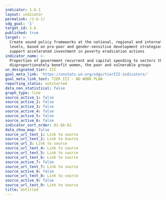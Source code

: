 ```yaml
---
indicator: 1.b.1
layout: indicator
permalink: /1-b-1/
sdg_goal: '1'
target_id: 1.b
published: true
target: >-
  Create sound policy frameworks at the national, regional and international
  levels, based on pro-poor and gender-sensitive development strategies, to
  support accelerated investment in poverty eradication actions
indicator_name: >-
  Proportion of government recurrent and capital spending to sectors that
  disproportionately benefit women, the poor and vulnerable groups
un_designated_tier: III
goal_meta_link: 'https://unstats.un.org/sdgs/tierIII-indicators/'
goal_meta_link_text: TIER III - NO WORK PLAN
reporting_status: notstarted
data_non_statistical: false
graph_type: line
source_active_1: false
source_active_2: false
source_active_3: false
source_active_4: false
source_active_5: false
source_active_6: false
indicator_sort_order: 01-bb-01
data_show_map: false
source_url_text_1: Link to source
source_url_text_2: Link to Source
source_url_3: Link to source
source_url_text_4: Link to source
source_url_text_5: Link to source
source_url_text_6: Link to source
source_active_7: false
source_url_text_7: Link to source
source_active_8: false
source_url_text_8: Link to source
source_active_9: false
source_url_text_9: Link to source
title: Untitled
---
```

